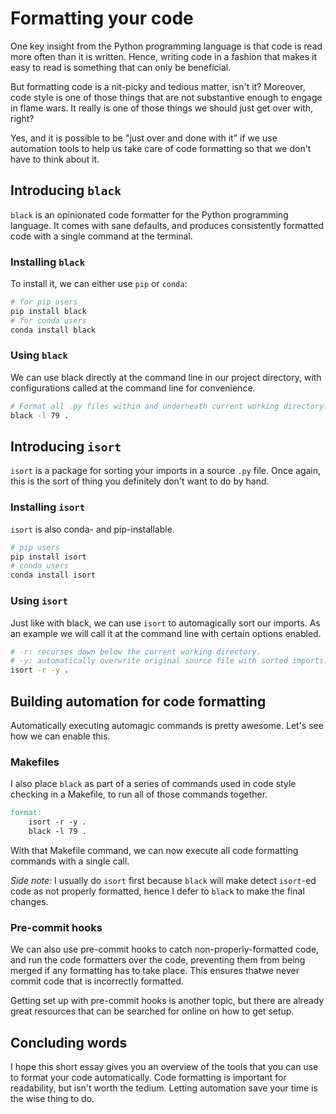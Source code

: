 # Formatting your code

One key insight from the Python programming language
is that code is read more often than it is written.
Hence, writing code in a fashion that makes it easy to read
is something that can only be beneficial.

But formatting code is a nit-picky and tedious matter, isn't it?
Moreover, code style is one of those things that are not substantive enough
to engage in flame wars.
It really is one of those things we should just get over with, right?

Yes, and it is possible to be "just over and done with it"
if we use automation tools to help us take care of code formatting
so that we don't have to think about it.

## Introducing `black`

`black` is an opinionated code formatter for the Python programming language.
It comes with sane defaults,
and produces consistently formatted code with a single command at the terminal.

### Installing `black`

To install it, we can either use `pip` or `conda`:

```bash
# for pip users
pip install black
# for conda users
conda install black
```

### Using `black`

We can use black directly at the command line in our project directory,
with configurations called at the command line for convenience.

```bash
# Format all .py files within and underneath current working directory.
black -l 79 .
```

## Introducing `isort`

`isort` is a package for sorting your imports in a source `.py` file.
Once again, this is the sort of thing
you definitely don't want to do by hand.

### Installing `isort`

`isort` is also conda- and pip-installable.

```bash
# pip users
pip install isort
# conda users
conda install isort
```

### Using `isort`

Just like with black, we can use `isort` to automagically sort our imports.
As an example we will call it at the command line with certain options enabled.

```bash
# -r: recurses down below the current working directory.
# -y: automatically overwrite original source file with sorted imports.
isort -r -y .
```

## Building automation for code formatting

Automatically executing automagic commands is pretty awesome.
Let's see how we can enable this.

### Makefiles

I also place `black` as part of a series of commands used in code style checking
in a Makefile, to run all of those commands together.

```makefile
format:
	isort -r -y .
	black -l 79 .
```

With that Makefile command,
we can now execute all code formatting commands with a single call.

_Side note:_ I usually do `isort` first
because `black` will make detect `isort`-ed code as not properly formatted,
hence I defer to `black` to make the final changes.

### Pre-commit hooks

We can also use pre-commit hooks to catch non-properly-formatted code,
and run the code formatters over the code,
preventing them from being merged if any formatting has to take place.
This ensures thatwe never commit code that is incorrectly formatted.

Getting set up with pre-commit hooks is another topic,
but there are already great resources that can be searched for online
on how to get setup.

## Concluding words

I hope this short essay gives you an overview
of the tools that you can use to format your code automatically.
Code formatting is important for readability,
but isn't worth the tedium.
Letting automation save your time is the wise thing to do.

